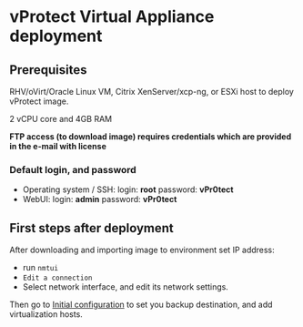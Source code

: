 # vProtect Virtual Appliance deployment

## Prerequisites

RHV/oVirt/Oracle Linux VM, Citrix XenServer/xcp-ng, or ESXi host to deploy vProtect image.

2 vCPU core and 4GB RAM

**FTP access \(to download image\) requires credentials which are provided in the e-mail with license**

### Default login, and password

* Operating system / SSH: login: **root** password: **vPr0tect**
* WebUI: login: **admin** password: **vPr0tect**

## First steps after deployment

After downloading and importing image to environment set IP address:

* run `nmtui` 
* `Edit a connection`
* Select network interface, and edit its network settings.

Then go to [Initial configuration](../initial_config/) to set you backup destination, and add virtualization hosts.

